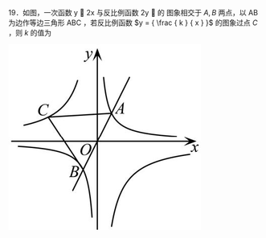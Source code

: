 19．如图，一次函数 y  2x 与反比例函数 2y  的 图象相交于 $A , B$ 两点，以 AB 为边作等边三角形 ABC ，若反比例函数 $y = { \frac { k } { x } }$ 的图象过点 $C$ ，则 $k$ 的值为

![](<../../qs_image_DB/专题1-4_一文搞定反比例函数7个模型，13类题型（解析版）_/ef8dad7fa1cff3fde77c63efe80baf815bde793ac22e64373879517ad20db152.jpg>)
